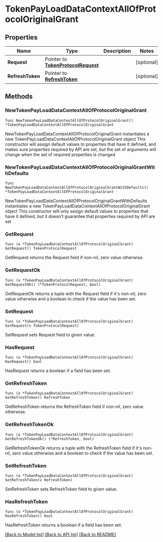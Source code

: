 # TokenPayLoadDataContextAllOfProtocolOriginalGrant

## Properties

Name | Type | Description | Notes
------------ | ------------- | ------------- | -------------
**Request** | Pointer to [**TokenProtocolRequest**](TokenProtocolRequest.md) |  | [optional] 
**RefreshToken** | Pointer to [**RefreshToken**](RefreshToken.md) |  | [optional] 

## Methods

### NewTokenPayLoadDataContextAllOfProtocolOriginalGrant

`func NewTokenPayLoadDataContextAllOfProtocolOriginalGrant() *TokenPayLoadDataContextAllOfProtocolOriginalGrant`

NewTokenPayLoadDataContextAllOfProtocolOriginalGrant instantiates a new TokenPayLoadDataContextAllOfProtocolOriginalGrant object
This constructor will assign default values to properties that have it defined,
and makes sure properties required by API are set, but the set of arguments
will change when the set of required properties is changed

### NewTokenPayLoadDataContextAllOfProtocolOriginalGrantWithDefaults

`func NewTokenPayLoadDataContextAllOfProtocolOriginalGrantWithDefaults() *TokenPayLoadDataContextAllOfProtocolOriginalGrant`

NewTokenPayLoadDataContextAllOfProtocolOriginalGrantWithDefaults instantiates a new TokenPayLoadDataContextAllOfProtocolOriginalGrant object
This constructor will only assign default values to properties that have it defined,
but it doesn't guarantee that properties required by API are set

### GetRequest

`func (o *TokenPayLoadDataContextAllOfProtocolOriginalGrant) GetRequest() TokenProtocolRequest`

GetRequest returns the Request field if non-nil, zero value otherwise.

### GetRequestOk

`func (o *TokenPayLoadDataContextAllOfProtocolOriginalGrant) GetRequestOk() (*TokenProtocolRequest, bool)`

GetRequestOk returns a tuple with the Request field if it's non-nil, zero value otherwise
and a boolean to check if the value has been set.

### SetRequest

`func (o *TokenPayLoadDataContextAllOfProtocolOriginalGrant) SetRequest(v TokenProtocolRequest)`

SetRequest sets Request field to given value.

### HasRequest

`func (o *TokenPayLoadDataContextAllOfProtocolOriginalGrant) HasRequest() bool`

HasRequest returns a boolean if a field has been set.

### GetRefreshToken

`func (o *TokenPayLoadDataContextAllOfProtocolOriginalGrant) GetRefreshToken() RefreshToken`

GetRefreshToken returns the RefreshToken field if non-nil, zero value otherwise.

### GetRefreshTokenOk

`func (o *TokenPayLoadDataContextAllOfProtocolOriginalGrant) GetRefreshTokenOk() (*RefreshToken, bool)`

GetRefreshTokenOk returns a tuple with the RefreshToken field if it's non-nil, zero value otherwise
and a boolean to check if the value has been set.

### SetRefreshToken

`func (o *TokenPayLoadDataContextAllOfProtocolOriginalGrant) SetRefreshToken(v RefreshToken)`

SetRefreshToken sets RefreshToken field to given value.

### HasRefreshToken

`func (o *TokenPayLoadDataContextAllOfProtocolOriginalGrant) HasRefreshToken() bool`

HasRefreshToken returns a boolean if a field has been set.


[[Back to Model list]](../README.md#documentation-for-models) [[Back to API list]](../README.md#documentation-for-api-endpoints) [[Back to README]](../README.md)


